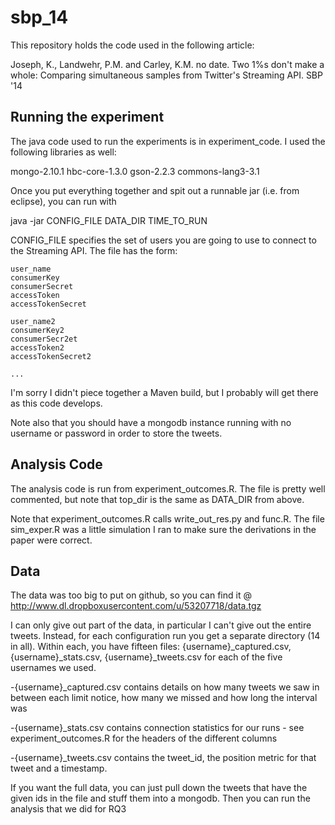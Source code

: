 sbp_14
=======

This repository holds the code used in the following article:

Joseph, K., Landwehr, P.M. and Carley, K.M. no date. 
Two 1%s don't make a whole: Comparing simultaneous samples from Twitter's Streaming API. SBP '14

Running the experiment
----------

The java code used to run the experiments is in experiment_code.  I used the following libraries as well:

mongo-2.10.1
hbc-core-1.3.0
gson-2.2.3
commons-lang3-3.1
 
Once you put everything together and spit out a runnable jar (i.e. from eclipse), you can run with

java -jar  CONFIG\_FILE DATA\_DIR TIME\_TO\_RUN

CONFIG_FILE specifies the set of users you are going to use to connect to the Streaming API.  The file has the form:
```
user_name
consumerKey
consumerSecret
accessToken
accessTokenSecret

user_name2
consumerKey2
consumerSecr2et
accessToken2
accessTokenSecret2

...
```

I'm sorry I didn't piece together a Maven build, but I probably will get there as this code develops.

Note also that you should have a mongodb instance running with no username or password in order to store the tweets.

Analysis Code
------------
The analysis code is run from experiment_outcomes.R.  The file is pretty well commented, but note that top_dir is the same as DATA_DIR from above.

Note that experiment_outcomes.R calls write_out_res.py and func.R.  The file sim_exper.R was a little simulation I ran to make sure the derivations in the paper were correct.



Data
-----
The data was too big to put on github, so you can find it @ http://www.dl.dropboxusercontent.com/u/53207718/data.tgz 

I can only give out part of the data, in particular I can't give out the entire tweets.  Instead, for each configuration run you get a separate directory (14 in all).
Within each, you have fifteen files: {username}\_captured.csv, {username}\_stats.csv, {username}\_tweets.csv for each of the five usernames we used.  

-{username}\_captured.csv contains details on how many tweets we saw in between each limit notice, how many we missed and how long the interval was

-{username}\_stats.csv contains connection statistics for our runs - see experiment_outcomes.R for the headers of the different columns

-{username}\_tweets.csv contains the tweet_id, the position metric for that tweet and a timestamp.

If you want the full data, you can just pull down the tweets that have the given ids in the file and stuff them into a mongodb.  Then you can run the analysis that we did for RQ3


